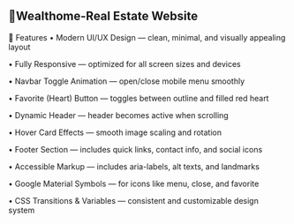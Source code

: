  <h2><font="color:#2179ff">💙Wealthome-Real Estate Website</font></h2>

🧩 Features
• Modern UI/UX Design — clean, minimal, and visually appealing layout
<br/>

• Fully Responsive — optimized for all screen sizes and devices
<br/>

• Navbar Toggle Animation — open/close mobile menu smoothly
<br/>

• Favorite (Heart) Button — toggles between outline and filled red heart
<br/>

• Dynamic Header — header becomes active when scrolling
<br/>

• Hover Card Effects — smooth image scaling and rotation
<br/>

• Footer Section — includes quick links, contact info, and social icons
<br/>

• Accessible Markup — includes aria-labels, alt texts, and landmarks
<br/>

• Google Material Symbols — for icons like menu, close, and favorite
</br>

• CSS Transitions & Variables — consistent and customizable design system
